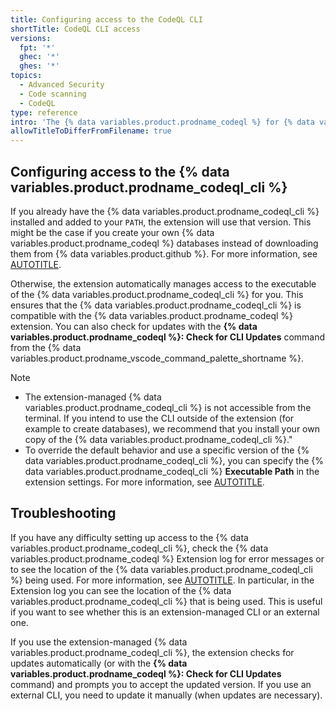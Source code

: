 ```yaml
---
title: Configuring access to the CodeQL CLI
shortTitle: CodeQL CLI access
versions:
  fpt: '*'
  ghec: '*'
  ghes: '*'
topics:
  - Advanced Security
  - Code scanning
  - CodeQL
type: reference
intro: 'The {% data variables.product.prodname_codeql %} for {% data variables.product.prodname_vscode %} extension uses the {% data variables.product.prodname_codeql_cli %} to compile and run queries.'
allowTitleToDifferFromFilename: true
---
```


## Configuring access to the {% data variables.product.prodname_codeql_cli %}

If you already have the {% data variables.product.prodname_codeql_cli %} installed and added to your `PATH`, the extension will use that version. This might be the case if you create your own {% data variables.product.prodname_codeql %} databases instead of downloading them from {% data variables.product.github %}. For more information, see [AUTOTITLE](/code-security/codeql-cli/getting-started-with-the-codeql-cli/preparing-your-code-for-codeql-analysis).

Otherwise, the extension automatically manages access to the executable of the {% data variables.product.prodname_codeql_cli %} for you. This ensures that the {% data variables.product.prodname_codeql_cli %} is compatible with the {% data variables.product.prodname_codeql %} extension. You can also check for updates with the **{% data variables.product.prodname_codeql %}: Check for CLI Updates** command from the {% data variables.product.prodname_vscode_command_palette_shortname %}.

> [!NOTE]
> * The extension-managed {% data variables.product.prodname_codeql_cli %} is not accessible from the terminal. If you intend to use the CLI outside of the extension (for example to create databases), we recommend that you install your own copy of the {% data variables.product.prodname_codeql_cli %}."
> * To override the default behavior and use a specific version of the {% data variables.product.prodname_codeql_cli %}, you can specify the {% data variables.product.prodname_codeql_cli %} **Executable Path** in the extension settings. For more information, see [AUTOTITLE](/code-security/codeql-for-vs-code/using-the-advanced-functionality-of-the-codeql-for-vs-code-extension/customizing-settings).

## Troubleshooting

If you have any difficulty setting up access to the {% data variables.product.prodname_codeql_cli %}, check the {% data variables.product.prodname_codeql %} Extension log for error messages or to see the location of the {% data variables.product.prodname_codeql_cli %} being used. For more information, see [AUTOTITLE](/code-security/codeql-for-vs-code/troubleshooting-codeql-for-vs-code/accessing-logs). In particular, in the Extension log you can see the location of the {% data variables.product.prodname_codeql_cli %} that is being used. This is useful if you want to see whether this is an extension-managed CLI or an external one.

If you use the extension-managed {% data variables.product.prodname_codeql_cli %}, the extension checks for updates automatically (or with the **{% data variables.product.prodname_codeql %}: Check for CLI Updates** command) and prompts you to accept the updated version. If you use an external CLI, you need to update it manually (when updates are necessary).
